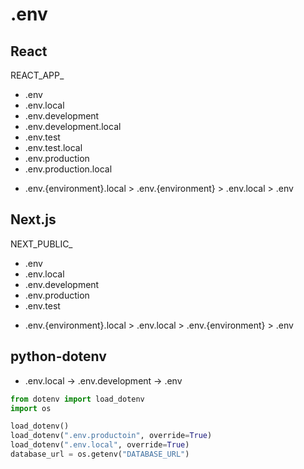 # .env

## React
REACT_APP_
- .env
- .env.local
- .env.development
- .env.development.local
- .env.test
- .env.test.local
- .env.production
- .env.production.local

* .env.{environment}.local > .env.{environment} > .env.local > .env

## Next.js
NEXT_PUBLIC_
- .env
- .env.local
- .env.development
- .env.production
- .env.test
* .env.{environment}.local > .env.local > .env.{environment} > .env

## python-dotenv
* .env.local -> .env.development -> .env
```py
from dotenv import load_dotenv
import os

load_dotenv()
load_dotenv(".env.productoin", override=True)
load_dotenv(".env.local", override=True)
database_url = os.getenv("DATABASE_URL")
```